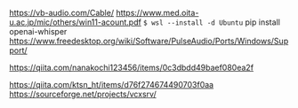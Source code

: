https://vb-audio.com/Cable/
https://www.med.oita-u.ac.jp/mic/others/win11-acount.pdf
`$ wsl --install -d Ubuntu`
pip install openai-whisper
https://www.freedesktop.org/wiki/Software/PulseAudio/Ports/Windows/Support/

https://qiita.com/nanakochi123456/items/0c3dbdd49baef080ea2f


https://qiita.com/ktsn_ht/items/d76f274674490703f0aa
https://sourceforge.net/projects/vcxsrv/